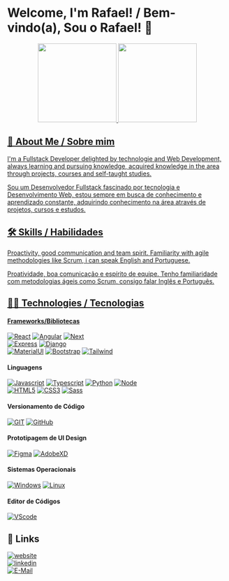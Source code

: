 
# Welcome, I'm Rafael! / Bem-vindo(a), Sou o  Rafael! 👋

<div align="center">
  <a href="https://github.com/RafaelBerger">
  <img height="180em" src="https://github-readme-stats.vercel.app/api?username=RafaelBerger&show_icons=true&theme=dracula&include_all_commits=true&count_private=true"/>
  <img height="180em" src="https://github-readme-stats.vercel.app/api/top-langs/?username=RafaelBerger&layout=compact&langs_count=7&theme=dracula"/>
</div>

  
## 🚀 About Me / Sobre mim
I'm a Fullstack Developer delighted by technologie and Web Development, always learning and pursuing knowledge, acquired knowledge in the area through projects, courses and self-taught studies.

Sou um Desenvolvedor Fullstack fascinado por tecnologia e
Desenvolvimento Web, estou sempre em busca de conhecimento e
aprendizado constante, adquirindo conhecimento na área através de projetos, cursos e estudos.


  
  
## 🛠 Skills / Habilidades
Proactivity, good communication and team spirit.
Familiarity with agile methodologies like Scrum, i can speak English and Portuguese.

Proatividade, boa comunicação e espírito de equipe.
Tenho familiaridade com metodologias ágeis como Scrum, consigo falar Inglês e Português.


## 👩‍💻 Technologies / Tecnologias

#### Frameworks/Bibliotecas
[![React](https://img.shields.io/badge/React-0A66C2?style=for-the-badge&logo=react&logoColor=61DAFB)](https://reactjs.org/)
[![Angular](https://img.shields.io/badge/Angular-ff6242?style=for-the-badge&logo=angular&logoColor=c61a09)](https://angular.io)
[![Next](https://img.shields.io/badge/Next.js-171717?style=for-the-badge&logo=Next.js&logoColor=white)](https://nextjs.org/)  
[![Express](https://img.shields.io/badge/express-green?style=for-the-badge&logo=express&logoColor=black)](https://expressjs.com/pt-br/)
[![Django](https://img.shields.io/badge/Django-green?style=for-the-badge&logo=django&logoColor=black)](https://expressjs.com/pt-br/)  
[![MaterialUI](https://img.shields.io/badge/MUI-002984?style=for-the-badge&logo=mui&logoColor=00b0ff)](https://mui.com/pt/)
[![Bootstrap](https://img.shields.io/badge/-Bootstrap-blueviolet?style=for-the-badge&logo=bootstrap&logoColor=FFFFFF)](https://getbootstrap.com/)
[![Tailwind](https://img.shields.io/badge/-Tailwind-white?style=for-the-badge&logo=tailwindcss&logoColor=15B4C1)](https://tailwindcss.com/)

  
#### Linguagens 
[![Javascript](https://camo.githubusercontent.com/aeddc848275a1ffce386dc81c04541654ca07b2c43bbb8ad251085c962672aea/68747470733a2f2f696d672e736869656c64732e696f2f62616467652f6a6176617363726970742d2532333332333333302e7376673f7374796c653d666f722d7468652d6261646765266c6f676f3d6a617661736372697074266c6f676f436f6c6f723d253233463744463145)]() 
[![Typescript](https://img.shields.io/badge/Typescript-0A66C2?style=for-the-badge&logo=typescript&logoColor=00b0ff)](https://www.typescriptlang.org)
[![Python](https://img.shields.io/badge/Python-blue?style=for-the-badge&logo=python&logoColor=yellow)](https://www.python.org)
[![Node](https://img.shields.io/badge/Nodejs-3E9B54?style=for-the-badge&logo=javascript&logoColor=black)](https://www.typescriptlang.org)  
[![HTML5](https://camo.githubusercontent.com/49fbb99f92674cc6825349b154b65aaf4064aec465d61e8e1f9fb99da3d922a1/68747470733a2f2f696d672e736869656c64732e696f2f62616467652f68746d6c352d2532334533344632362e7376673f7374796c653d666f722d7468652d6261646765266c6f676f3d68746d6c35266c6f676f436f6c6f723d7768697465)]()
[![CSS3](https://camo.githubusercontent.com/e6b67b27998fca3bccf4c0ee479fc8f9de09d91f389cccfbe6cb1e29c10cfbd7/68747470733a2f2f696d672e736869656c64732e696f2f62616467652f637373332d2532333135373242362e7376673f7374796c653d666f722d7468652d6261646765266c6f676f3d63737333266c6f676f436f6c6f723d7768697465)]()
[![Sass](https://img.shields.io/badge/-Sass-CC6699?style=for-the-badge&logo=sass&logoColor=FFFFFF)](https://sass-lang.com)
  
#### Versionamento de Código
[![GIT](https://camo.githubusercontent.com/ec0d32e85caf4723d5182a75338c89f85a2c3679aed0c46c9ee9fd1c8dc2a316/68747470733a2f2f696d672e736869656c64732e696f2f62616467652f6769742d2532334630353033332e7376673f7374796c653d666f722d7468652d6261646765266c6f676f3d676974266c6f676f436f6c6f723d7768697465)]()
[![GitHub](https://camo.githubusercontent.com/f6d50128cb007f85916b7a899da5d94f654dce35a37331c8d28573aef46f4274/68747470733a2f2f696d672e736869656c64732e696f2f62616467652f6769746875622d2532333132313031312e7376673f7374796c653d666f722d7468652d6261646765266c6f676f3d676974687562266c6f676f436f6c6f723d7768697465)]()
 #### Prototipagem de UI Design 
[![Figma](https://img.shields.io/badge/-Figma-EA4C1D?style=for-the-badge&logo=figma&logoColor=ffffff)]()
[![AdobeXD](https://img.shields.io/badge/-AdobeXD-450135?style=for-the-badge&logo=adobexd&logoColor=F75EEE)]()
#### Sistemas Operacionais
[![Windows](https://camo.githubusercontent.com/41281b9a32f13ac5b9d41ed9bae12c0de662f948f9bf59fd19df354fe49af146/68747470733a2f2f696d672e736869656c64732e696f2f62616467652f57696e646f77732d3030373844363f7374796c653d666f722d7468652d6261646765266c6f676f3d77696e646f7773266c6f676f436f6c6f723d7768697465)]()
[![Linux](https://camo.githubusercontent.com/878e15b4f7576e844856dc60d855ba0587d3d2bc56211fbe69734ebccb13b068/68747470733a2f2f696d672e736869656c64732e696f2f62616467652f4c696e75782d4643433632343f7374796c653d666f722d7468652d6261646765266c6f676f3d6c696e7578266c6f676f436f6c6f723d626c61636b)]()
#### Editor de Códigos
[![VScode](https://camo.githubusercontent.com/d8d68d0ff3e31f17649ff3a86c30f95f90578a16c55e2cc34f09566a9083d0b7/68747470733a2f2f696d672e736869656c64732e696f2f62616467652f56697375616c53747564696f436f64652d3030373864372e7376673f7374796c653d666f722d7468652d6261646765266c6f676f3d76697375616c2d73747564696f2d636f6465266c6f676f436f6c6f723d7768697465)]()

## 🔗 Links
[![website](https://img.shields.io/badge/-MY%20WEBSITE-blueviolet?style=for-the-badge&logo=appveyor&logoColor=white)](https://rafaelberger.vercel.app)  
[![linkedin](https://img.shields.io/badge/linkedin-0A66C2?style=for-the-badge&logo=linkedin&logoColor=white)](https://www.linkedin.com/in/rafael-berger/)  
[![E-Mail](https://img.shields.io/badge/Gmail-D14836?style=for-the-badge&logo=gmail&logoColor=white)](mailto:rafaelberger.dev@gmail.com?subject=Olá%20Rafael)
  


  
